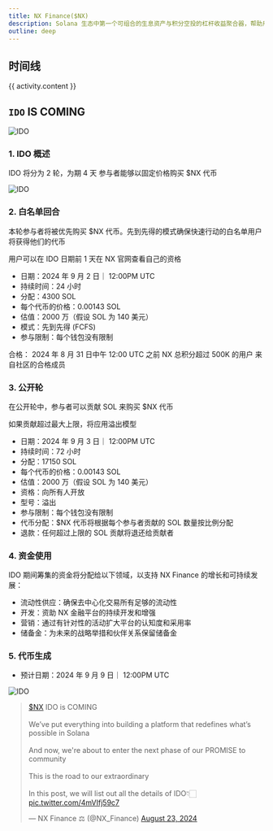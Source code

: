 ```yaml
---
title: NX Finance($NX)
description: Solana 生态中第一个可组合的生息资产与积分空投的杠杆收益聚合器，帮助用户解锁 Solana 生态中每个生息资产的潜在收益并为每个积分空投参与者提供适合自己的收益策，作为 Solana DeFi 生态中的收益层。
outline: deep
---
```


<!-- head:
  - - script
    - src: https://platform.twitter.com/widgets.js -->

<PageHeader
  logo="/images/nxfinance/logo.png"
  coverImg="/images/nxfinance/cover.webp"
  :links="links"
/>

## 时间线

<el-timeline style="max-width: 600px">
    <el-timeline-item
      v-for="(activity, index) in activities"
      :key="index"
      :icon="activity.icon"
      :type="activity.type"
      :color="activity.color"
      :size="activity.size"
      :hollow="activity.hollow"
      :timestamp="activity.timestamp"
    >
      {{ activity.content }}
    </el-timeline-item>
  </el-timeline>

## `IDO` IS COMING

![IDO](/images/nxfinance/ido1.jpeg)

### 1. IDO 概述

IDO 将分为 2 轮，为期 4 天
参与者能够以固定价格购买 $NX 代币

![IDO](/images/nxfinance/ido.jpeg)

### 2. 白名单回合

本轮参与者将被优先购买 $NX 代币。先到先得的模式确保快速行动的白名单用户将获得他们的代币

用户可以在 IDO 日期前 1 天在 NX 官网查看自己的资格

- 日期：2024 年 9 月 2 日｜ 12:00PM UTC
- 持续时间：24 小时
- 分配：4300 SOL
- 每个代币的价格：0.00143 SOL
- 估值：2000 万（假设 SOL 为 140 美元）
- 模式：先到先得 (FCFS)
- 参与限制：每个钱包没有限制

合格：
2024 年 8 月 31 日中午 12:00 UTC 之前 NX 总积分超过 500K 的用户
来自社区的合格成员

### 3. 公开轮

在公开轮中，参与者可以贡献 SOL 来购买 $NX 代币

如果贡献超过最大上限，将应用溢出模型

- 日期：2024 年 9 月 3 日｜ 12:00PM UTC
- 持续时间：72 小时
- 分配：17150 SOL
- 每个代币的价格：0.00143 SOL
- 估值：2000 万（假设 SOL 为 140 美元）
- 资格：向所有人开放
- 型号：溢出
- 参与限制：每个钱包没有限制
- 代币分配：$NX 代币将根据每个参与者贡献的 SOL 数量按比例分配
- 退款：任何超过上限的 SOL 贡献将退还给贡献者

### 4. 资金使用

IDO 期间筹集的资金将分配给以下领域，以支持 NX Finance 的增长和可持续发展：

- 流动性供应：确保去中心化交易所有足够的流动性
- 开发：资助 NX 金融平台的持续开发和增强
- 营销：通过有针对性的活动扩大平台的认知度和采用率
- 储备金：为未来的战略举措和伙伴关系保留储备金

### 5. 代币生成

- 预计日期：2024 年 9 月 9 日｜ 12:00PM UTC

![IDO](/images/nxfinance/nadventure.jpeg)

<blockquote class="twitter-tweet"><p lang="en" dir="ltr"><a href="https://twitter.com/search?q=%24NX&amp;src=ctag&amp;ref_src=twsrc%5Etfw">$NX</a> IDO is COMING<br><br>We’ve put everything into building a platform that redefines what’s possible in Solana<br><br>And now, we&#39;re about to enter the next phase of our PROMISE to community<br><br>This is the road to our extraordinary<br><br>In this post, we will list out all the details of IDO👇🏻 <a href="https://t.co/4mVIfj59c7">pic.twitter.com/4mVIfj59c7</a></p>&mdash; NX Finance ⚖️ (@NX_Finance) <a href="https://twitter.com/NX_Finance/status/1826945035604271273?ref_src=twsrc%5Etfw">August 23, 2024</a></blockquote>

<script setup>
import { MoreFilled } from '@element-plus/icons-vue'

const links = [
  { name: 'nxfinance.io', url: 'https://nxfinance.io/' },
  { name: 'X', url: 'https://x.com/NX_Finance' },
  { name: 'Gitbook', url: 'https://nx-finance.gitbook.io/nx-finance-whitepaper' },
]
const activities = [
  {
    content: '第 1 季代币分配',
    timestamp: '2024 年 9 月 18 日 ',
  },
  {
    content: '第 2 季开始',
    timestamp: '2024 年 9 月 10 日',
  },
  {
    content: '第 1 季快照​',
    timestamp: '2024 年 9 月 9 日​',
  },
  {
    content: '预售（公开轮）​',
    timestamp: '2024 年 9 月 3 日｜ 12:00PM UTC​',
  },
  {
    content: '预售（白名单轮）​',
    timestamp: '2024 年 9 月 2 日｜ 12:00PM UTC​',
  },
  {
    content: '最终 20% 提升',
    timestamp: '2024 年 8 月 26 日 - 2024 年 9 月 9 日',
  }
]
</script>
